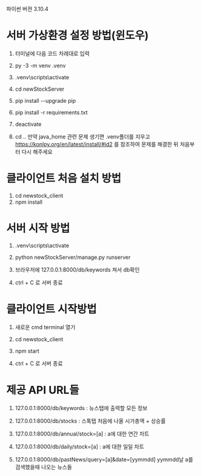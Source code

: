 파이썬 버젼 3.10.4


# 서버 가상환경 설정 방법(윈도우)

1. 터미널에 다음 코드 차례대로 입력
2. py -3 -m venv .venv

3. .venv\scripts\activate
4. cd newStockServer

5. pip install --upgrade pip
6. pip install -r requirements.txt

7. deactivate
8. cd ..
만약 java_home 관련 문제 생기면 .venv폴더를 지우고 https://konlpy.org/en/latest/install/#id2 를 참조하여 문제를 해결한 뒤 처음부터 다시 해주세요

# 클라이언트 처음 설치 방법

1. cd newstock_client
2. npm install

# 서버 시작 방법

1. .venv\scripts\activate
2. python newStockServer/manage.py runserver

3. 브라우저에 127.0.0.1:8000/db/keywords 쳐서 db확인
4. ctrl + C 로 서버 종료

#  클라이언트 시작방법

1. 새로운 cmd terminal 열기
2. cd newstock_client

3. npm start
4. ctrl + C 로 서버 종료


# 제공 API URL들
1. 127.0.0.1:8000/db/keywords : 뉴스탭에 출력할 모든 정보
2. 127.0.0.1:8000/db/stocks : 스톡탭 처음에 나올 시가총액 + 상승률

3. 127.0.0.1:8000/db/annual/stock=[a] : a에 대한 연간 차트
4. 127.0.0.1:8000/db/daily/stock=[a] : a에 대한 일일 차트

5. 127.0.0.1:8000/db/pastNews/query=[a]&date=[yymmdd]
    yymmdd날 a를 검색했을때 나오는 뉴스들
